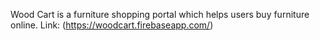 Wood Cart is a furniture shopping portal which helps users buy furniture online.
Link: (https://woodcart.firebaseapp.com/)
